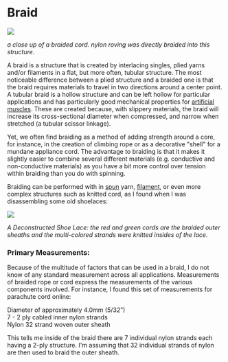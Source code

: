 # Braid

![](../.gitbook/assets/screen-shot-2020-07-23-at-4.55.02-pm.png)

_a close up of a braided cord. nylon roving was directly braided into this structure._

A braid is a structure that is created by interlacing singles, plied yarns and/or filaments in a flat, but more often, tubular structure. The most noticeable difference between a plied structure and a braided one is that the braid requires materials to travel in two directions around a center point. A tubular braid is a hollow structure and can be left hollow for particular applications and has particularly good mechanical properties for [artificial muscles](https://softroboticstoolkit.com/book/pneumatic-artificial-muscles). These are created because, with slippery materials, the braid will increase its cross-sectional diameter when compressed, and narrow when stretched \(a tubular scissor linkage\).

Yet, we often find braiding as a method of adding strength around a core, for instance, in the creation of climbing rope or as a decorative "shell" for a mundane appliance cord. The advantage to braiding is that it makes it slightly easier to combine several different materials \(e.g. conductive and non-conductive materials\) as you have a bit more control over tension within braiding than you do with spinning.

Braiding can be performed with in [spun](plied-yarn.md) yarn, [filament](filament.md), or even more complex structures such as knitted cord, as I found when I was disassembling some old shoelaces:

![](../.gitbook/assets/screen-shot-2020-07-27-at-4.47.43-pm.png)

_A Deconstructed Shoe Lace: the red and green cords are the braided outer sheaths and the multi-colored strands were knitted insides of the lace._

### Primary Measurements:

Because of the multitude of factors that can be used in a braid, I do not know of any standard measurement across all applications. Measurements of braided rope or cord express the measurements of the various components involved. For instance, I found this set of measurements for parachute cord online:

Diameter of approximately 4.0mm \(5/32”\)  
7 - 2 ply cabled inner nylon strands  
Nylon 32 strand woven outer sheath

This tells me inside of the braid there are 7 individual nylon strands each having a 2-ply structure. I'm assuming that 32 individual strands of nylon are then used to braid the outer sheath.

